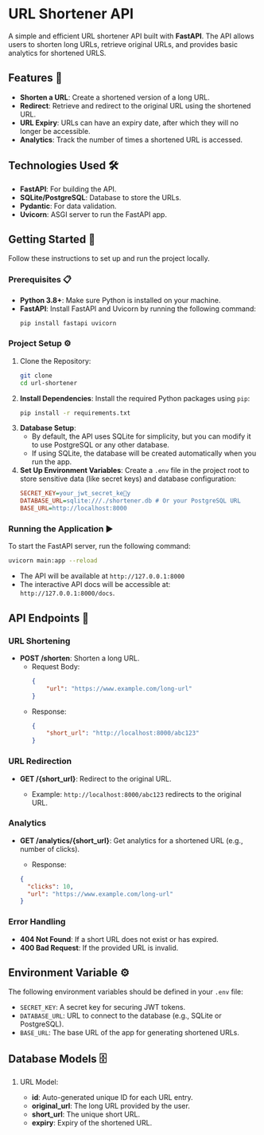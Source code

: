 # URL Shortener API

A simple and efficient URL shortener API built with **FastAPI**. The API allows users to shorten long URLs, retrieve
original URLs, and provides basic analytics for shortened URLS.

## Features 🌟

- **Shorten a URL**: Create a shortened version of a long URL.
- **Redirect**: Retrieve and redirect to the original URL using the shortened URL.
- **URL Expiry**: URLs can have an expiry date, after which they will no longer be accessible.
- **Analytics**: Track the number of times a shortened URL is accessed.

## Technologies Used 🛠️

- **FastAPI**: For building the API.
- **SQLite/PostgreSQL**: Database to store the URLs.
- **Pydantic**: For data validation.
- **Uvicorn**: ASGI server to run the FastAPI app.

## Getting Started 🏁

Follow these instructions to set up and run the project locally.

### Prerequisites 📋

- **Python 3.8+**: Make sure Python is installed on your machine.
- **FastAPI**: Install FastAPI and Uvicorn by running the following command:
    ```bash
  pip install fastapi uvicorn
    ```

### Project Setup ⚙️

1. Clone the Repository:
    ```bash
    git clone
   cd url-shortener
    ```
2. **Install Dependencies**: Install the required Python packages using `pip`:
    ```bash
    pip install -r requirements.txt
   ```
3. **Database Setup**:
    - By default, the API uses SQLite for simplicity, but you can modify it to use PostgreSQL or any other database.
    - If using SQLite, the database will be created automatically when you run the app.
4. **Set Up Environment Variables**: Create a `.env` file in the project root to store sensitive data (like secret keys)
   and database configuration:
    ```ini
   SECRET_KEY=your_jwt_secret_ke🔗y
   DATABASE_URL=sqlite:///./shortener.db # Or your PostgreSQL URL
   BASE_URL=http://localhost:8000
   ```

### Running the Application ▶️

To start the FastAPI server, run the following command:

```bash
uvicorn main:app --reload
```

- The API will be available at `http://127.0.0.1:8000`
- The interactive API docs will be accessible at: `http://127.0.0.1:8000/docs`.

## API Endpoints 🔗

### URL Shortening

- **POST /shorten**: Shorten a long URL.
    - Request Body:
      ```json
      {
          "url": "https://www.example.com/long-url"
      }
      ```
    - Response:
      ```json
      {
          "short_url": "http://localhost:8000/abc123"
      }
      ```

### URL Redirection

- **GET /{short_url}**: Redirect to the original URL.

    - Example: `http://localhost:8000/abc123` redirects to the original URL.

### Analytics

- **GET /analytics/{short_url}**: Get analytics for a shortened URL (e.g., number of clicks).

    - Response:
  ```json
  {
    "clicks": 10,
    "url": "https://www.example.com/long-url"
  }
  ```

### Error Handling

- **404 Not Found**: If a short URL does not exist or has expired.
- **400 Bad Request**: If the provided URL is invalid.

## Environment Variable ⚙️

The following environment variables should be defined in your `.env` file:

- `SECRET_KEY`: A secret key for securing JWT tokens.
- `DATABASE_URL`: URL to connect to the database (e.g., SQLite or PostgreSQL).
- `BASE_URL`: The base URL of the app for generating shortened URLs.

## Database Models 🗄️

1. URL Model:

    - **id**: Auto-generated unique ID for each URL entry.
    - **original_url**: The long URL provided by the user.
    - **short_url**: The unique short URL.
    - **expiry**: Expiry of the shortened URL.